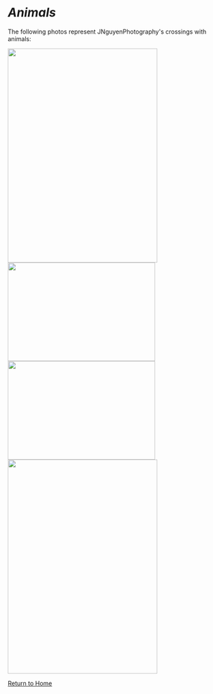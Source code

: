 # _Animals_

The following photos represent JNguyenPhotography's crossings with animals:

<img src="https://user-images.githubusercontent.com/89496924/160220446-34a2b8c4-10a1-4ecc-bd02-2d2c3bab6cc5.jpg" width="350" height="500" />
<img src="https://user-images.githubusercontent.com/89496924/160220456-f0733bda-f0a4-4bcf-90fe-8e51c6b6bf1b.jpg" width="345" height="230" />
<img src="https://user-images.githubusercontent.com/89496924/160220476-0837a99e-65aa-402f-b1b5-6259b52135e5.jpg" width="345" height="230" />
<img src="https://user-images.githubusercontent.com/89496924/160220491-9a816e27-c7e2-4d8b-994e-ce0b000c88df.jpg" width="350" height="500" />

[Return to Home](./README.md)
